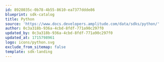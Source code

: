 ```yaml
---
id: 8928035c-0b78-4b55-8610-ea7377ddde86
blueprint: sdk-catalog
title: Python
source: 'https://www.docs.developers.amplitude.com/data/sdks/python/'
author: 0c3a318b-936a-4cbd-8fdf-771a90c297f0
updated_by: 0c3a318b-936a-4cbd-8fdf-771a90c297f0
updated_at: 1715798961
logo: icons/python.svg
exclude_from_sitemap: false
template: sdk-landing
---
```

